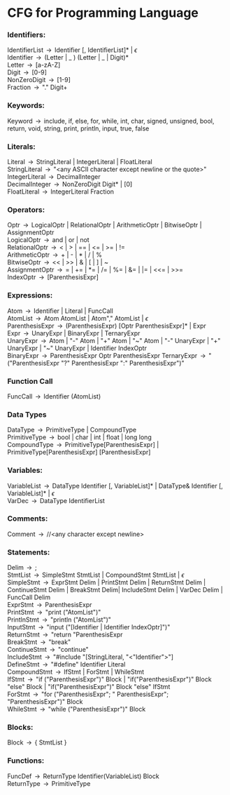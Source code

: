 # CFG for Programming Language



 ### Identifiers:
 IdentifierList $\,\to\,$ Identifier [, IdentifierList]* | $\epsilon$<br>
 Identifier $\,\to\,$ (Letter | _ ) (Letter | _ | Digit)*<br>
 Letter $\,\to\,$ [a-zA-Z]<br>
 Digit $\,\to\,$ [0-9]<br>
 NonZeroDigit $\,\to\,$ [1-9]<br>
 Fraction $\,\to\,$ "." Digit+
 
 ### Keywords:
 
 Keyword $\,\to\,$ include, if, else, for, while, int, char, signed, unsigned, bool, return, void, string, print, println, input, true, false
 
 ### Literals:
 Literal $\,\to\,$ StringLiteral | IntegerLiteral | FloatLiteral<br>
 StringLiteral $\,\to\,$ "\<any ASCII character except newline or the quote>"<br>
 IntegerLiteral $\,\to\,$ DecimalInteger<br>
 DecimalInteger $\,\to\,$ NonZeroDigit Digit* | [0]<br>
 FloatLiteral $\,\to\,$ IntegerLiteral Fraction
 
 ### Operators:
 Optr $\,\to\,$ LogicalOptr | RelationalOptr | ArithmeticOptr | BitwiseOptr | AssignmentOptr<br>
 LogicalOptr $\,\to\,$ and | or | not<br>
 RelationalOptr $\,\to\,$ < | > | == | <= | >= | !=<br>
 ArithmeticOptr $\,\to\,$ + | - | * | / | %<br>
 BitwiseOptr $\,\to\,$ << | >> | & | [ | ] | ~<br>
 AssignmentOptr $\,\to\,$ = | += | *= | /= | %= | &= | |= | <<= | >>=<br>
 IndexOptr $\,\to\,$ [ParenthesisExpr]

 
 ### Expressions:
 Atom $\,\to\,$ Identifier | Literal | FuncCall<br>
 AtomList $\,\to\,$ Atom AtomList | Atom"," AtomList | $\epsilon$<br>
 ParenthesisExpr $\,\to\,$ (ParenthesisExpr) [Optr ParenthesisExpr]* | Expr<br>
 Expr $\,\to\,$ UnaryExpr | BinaryExpr | TernaryExpr<br>
 UnaryExpr $\,\to\,$ Atom | "-" Atom | "+" Atom | "~" Atom | "-" UnaryExpr | "+" UnaryExpr | "~" UnaryExpr | Identifier IndexOptr<br>
 BinaryExpr $\,\to\,$ ParenthesisExpr Optr ParenthesisExpr
 TernaryExpr $\,\to\,$ "("ParenthesisExpr "?" ParenthesisExpr ":" ParenthesisExpr")"
 
 ### Function Call
 FuncCall  $\,\to\,$ Identifier (AtomList)
 
 ### Data Types
 DataType $\,\to\,$  PrimitiveType | CompoundType<br>
 PrimitiveType $\,\to\,$ bool | char | int | float | long long<br>
 CompoundType $\,\to\,$ PrimitiveType[ParenthesisExpr] | PrimitiveType[ParenthesisExpr] [ParenthesisExpr]
 
 ### Variables:
 VariableList $\,\to\,$ DataType Identifier [, VariableList]* | DataType& Identifier [, VariableList]* | $\epsilon$<br>
 VarDec $\,\to\,$ DataType IdentifierList
 
 ### Comments:
 Comment $\,\to\,$ //\<any character except newline>
 
 ### Statements:
 Delim $\,\to\,$ ;<br>
 StmtList $\,\to\,$ SimpleStmt StmtList | CompoundStmt StmtList | $\epsilon$<br>
 SimpleStmt $\,\to\,$ ExprStmt Delim | PrintStmt Delim | ReturnStmt Delim | ContinueStmt Delim | BreakStmt Delim| IncludeStmt Delim | VarDec Delim | FuncCall Delim<br>
 ExprStmt $\,\to\,$ ParenthesisExpr<br>
 PrintStmt $\,\to\,$ "print ("AtomList")"<br>
 PrintlnStmt $\,\to\,$ "println ("AtomList")"<br>
 InputStmt $\,\to\,$ "input ("[Identifier | Identifier IndexOptr]")"<br>
 ReturnStmt $\,\to\,$ "return "ParenthesisExpr<br>
 BreakStmt $\,\to\,$ "break"<br>
 ContinueStmt $\,\to\,$ "continue"<br>
 IncludeStmt $\,\to\,$ "#include "[StringLiteral, "<"Identifier">"]<br>
 DefineStmt $\,\to\,$ "#define" Identifier Literal<br>
 CompoundStmt $\,\to\,$ IfStmt | ForStmt | WhileStmt<br>
 IfStmt $\,\to\,$ "if ("ParenthesisExpr")" Block | "if("ParenthesisExpr")" Block "else" Block | "if("ParenthesisExpr")" Block "else" IfStmt <br>
 ForStmt $\,\to\,$ "for ("ParenthesisExpr"; " ParenthesisExpr"; "ParenthesisExpr")" Block<br>
 WhileStmt $\,\to\,$ "while ("ParenthesisExpr")" Block<br>
 
 ### Blocks:
 Block $\,\to\,$ { StmtList }
 
 ### Functions:
 FuncDef $\,\to\,$ ReturnType Identifier(VariableList) Block<br>
 ReturnType $\,\to\,$ PrimitiveType<br>
